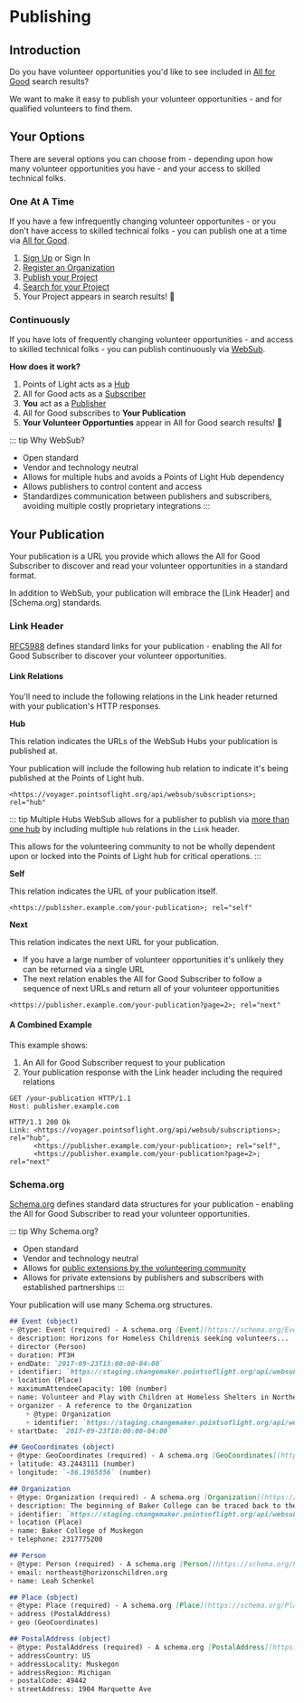 # Publishing

## Introduction

Do you have volunteer opportunities you'd like to see included in [All for Good](https://allforgood.org) search results?

We want to make it easy to publish your volunteer opportunities - and for qualified volunteers to find them.

## Your Options

There are several options you can choose from - depending upon how many volunteer opportunities you have - and your access to skilled technical folks.

### One At A Time

If you have a few infrequently changing volunteer opportunites - or you don't have access to skilled technical folks - you can publish one at a time via [All for Good](https://allforgood.org).

1. [Sign Up](https://allforgood.org) or Sign In
1. [Register an Organization](https://allforgood.org/make-organization)
1. [Publish your Project](https://allforgood.org/make-project)
1. [Search for your Project](https://www.allforgood.org/search)
1. Your Project appears in search results! :confetti_ball:

### Continuously

If you have lots of frequently changing volunteer opportunities - and access to skilled technical folks - you can publish continuously via [WebSub](https://www.w3.org/TR/websub/).

__How does it work?__

1. Points of Light acts as a [Hub](https://www.w3.org/TR/websub/#definitions)
1. All for Good acts as a [Subscriber](https://www.w3.org/TR/websub/#subscriber)
1. __You__ act as a [Publisher](https://www.w3.org/TR/websub/#high-level-protocol-flow)
1. All for Good subscribes to __Your Publication__
1. __Your Volunteer Opportunties__ appear in All for Good search results! :confetti_ball:

::: tip Why WebSub?
* Open standard
* Vendor and technology neutral
* Allows for multiple hubs and avoids a Points of Light Hub dependency
* Allows publishers to control content and access
* Standardizes communication between publishers and subscribers, avoiding multiple costly proprietary integrations
:::

## Your Publication

Your publication is a URL you provide which allows the All for Good Subscriber to discover and read your volunteer opportunities in a standard format.

In addition to WebSub, your publication will embrace the [Link Header] and [Schema.org] standards.

### Link Header

[RFC5988](https://tools.ietf.org/html/rfc5988) defines standard links for your publication - enabling the All for Good Subscriber to discover your volunteer opportunities.

#### Link Relations

You'll need to include the following relations in the Link header returned with your publication's HTTP responses.

__Hub__

This relation indicates the URLs of the WebSub Hubs your publication is published at.

Your publication will include the following hub relation to indicate it's being published at the Points of Light hub.

`<https://voyager.pointsoflight.org/api/websub/subscriptions>; rel="hub"`

::: tip Multiple Hubs
WebSub allows for a publisher to publish via [more than one hub](https://www.w3.org/TR/websub/#discovery) by including multiple `hub` relations in the `Link` header.

This allows for the volunteering community to not be wholly dependent upon or locked into the Points of Light hub for critical operations.
:::

__Self__

This relation indicates the URL of your publication itself.

`<https://publisher.example.com/your-publication>; rel="self"`

__Next__

This relation indicates the next URL for your publication.

* If you have a large number of volunteer opportunities it's unlikely they can be returned via a single URL
* The next relation enables the All for Good Subscriber to follow a sequence of next URLs and return all of your volunteer opportunities

`<https://publisher.example.com/your-publication?page=2>; rel="next"`

#### A Combined Example

This example shows:

1. An All for Good Subscriber request to your publication
1. Your publication response with the Link header including the required relations

```http
GET /your-publication HTTP/1.1
Host: publisher.example.com

HTTP/1.1 200 Ok
Link: <https://voyager.pointsoflight.org/api/websub/subscriptions>; rel="hub",
      <https://publisher.example.com/your-publication>; rel="self",
      <https://publisher.example.com/your-publication?page=2>; rel="next"
```

### Schema.org

[Schema.org](https://schema.org) defines standard data structures for your publication - enabling the All for Good Subscriber to read your volunteer opportunities.

::: tip Why Schema.org?
* Open standard
* Vendor and technology neutral
* Allows for [public extensions by the volunteering community](https://www.w3.org/community/volunteering-ontology/)
* Allows for private extensions by publishers and subscribers with established partnerships
:::

Your publication will use many Schema.org structures.

```md
## Event (object)
+ @type: Event (required) - A schema.org [Event](https://schema.org/Event)
+ description: Horizons for Homeless Childrenis seeking volunteers...
+ director (Person)
+ duration: PT3H
+ endDate: `2017-09-23T13:00:00-04:00`
+ identifier: `https://staging.changemaker.pointsoflight.org/api/websub/publications/events/M28gWV8R` (required)
+ location (Place)
+ maximumAttendeeCapacity: 100 (number)
+ name: Volunteer and Play with Children at Homeless Shelters in Northeast MA
+ organizer - A reference to the Organization
    + @type: Organization
    + identifier: `https://staging.changemaker.pointsoflight.org/api/websub/publications/organizations/baker-college-of-muskegon`
+ startDate: `2017-09-23T10:00:00-04:00`
```

```md
## GeoCoordinates (object)
+ @type: GeoCoordinates (required) - A schema.org [GeoCoordinates](https://schema.org/GeoCoordinates)
+ latitude: 43.2443111 (number)
+ longitude: `-86.1965856` (number)
```

```md
## Organization
+ @type: Organization (required) - A schema.org [Organization](https://schema.org/Organization)
+ description: The beginning of Baker College can be traced back to the turn of the 20th century.
+ identifier: `https://staging.changemaker.pointsoflight.org/api/websub/publications/organizations/baker-college-of-muskegon`
+ location (Place)
+ name: Baker College of Muskegon
+ telephone: 2317775200
```

```md
## Person
+ @type: Person (required) - A schema.org [Person](https://schema.org/Person)
+ email: northeast@horizonschildren.org
+ name: Leah Schenkel
```

```md
## Place (object)
+ @type: Place (required) - A schema.org [Place](https://schema.org/Place)
+ address (PostalAddress)
+ geo (GeoCoordinates)
```

```md
## PostalAddress (object)
+ @type: PostalAddress (required) - A schema.org [PostalAddress](https://schema.org/PostalAddress)
+ addressCountry: US
+ addressLocality: Muskegon
+ addressRegion: Michigan
+ postalCode: 49442
+ streetAddress: 1904 Marquette Ave
```
